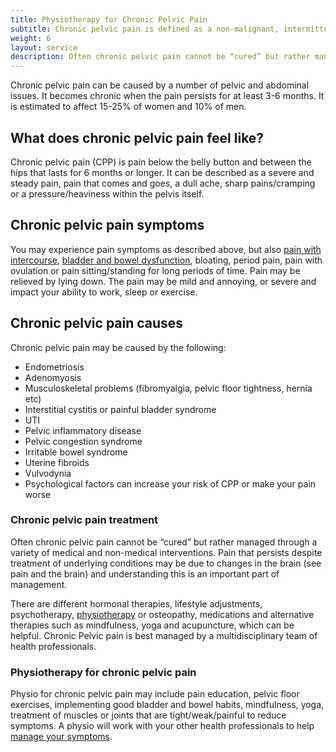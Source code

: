 ```yaml
---
title: Physiotherapy for Chronic Pelvic Pain
subtitle: Chronic pelvic pain is defined as a non-malignant, intermittent or continuous pain in the pelvis or lower abdomen.
weight: 6
layout: service
description: Often chronic pelvic pain cannot be “cured” but rather managed through a variety of medical and non-medical interventions. Pain that persists despite treatment of underlying conditions may be due to changes in the brain and understanding this is an important part of management.
---
```


Chronic pelvic pain can be caused by a number of pelvic and abdominal issues. It becomes chronic when the pain persists for at least 3-6 months. It is estimated to affect 15-25% of women and 10% of men.

## What does chronic pelvic pain feel like?

Chronic pelvic pain (CPP) is pain below the belly button and between the hips that lasts for 6 months or longer. It can be described as a severe and steady pain, pain that comes and goes, a dull ache, sharp pains/cramping or a pressure/heaviness within the pelvis itself. 

## Chronic pelvic pain symptoms

You may experience pain symptoms as described above, but also [pain with intercourse](/services/painful-sex/), [bladder and bowel dysfunction](/services/bladder-and-bowel/), bloating, period pain, pain with ovulation or pain sitting/standing for long periods of time. Pain may be relieved by lying down. The pain may be mild and annoying, or severe and impact your ability to work, sleep or exercise. 

## Chronic pelvic pain causes

Chronic pelvic pain may be caused by the following:

- Endometriosis
- Adenomyosis
- Musculoskeletal problems (fibromyalgia, pelvic floor tightness, hernia etc)
- Interstitial cystitis or painful bladder syndrome
- UTI
- Pelvic inflammatory disease
- Pelvic congestion syndrome
- Irritable bowel syndrome
- Uterine fibroids
- Vulvodynia
- Psychological factors can increase your risk of CPP or make your pain worse

### Chronic pelvic pain treatment

Often chronic pelvic pain cannot be “cured” but rather managed through a variety of medical and non-medical interventions. Pain that persists despite treatment of underlying conditions may be due to changes in the brain (see pain and the brain) and understanding this is an important part of management.

There are different hormonal therapies, lifestyle adjustments, psychotherapy, [physiotherapy](/about/) or osteopathy, medications and alternative therapies such as mindfulness, yoga and acupuncture, which can be helpful. Chronic Pelvic pain is best managed by a multidisciplinary team of health professionals.

### Physiotherapy for chronic pelvic pain

Physio for chronic pelvic pain may include pain education, pelvic floor exercises, implementing good bladder and bowel habits, mindfulness, yoga, treatment of muscles or joints that are tight/weak/painful to reduce symptoms. A physio will work with your other health professionals to help [manage your symptoms](/book-appointment/).